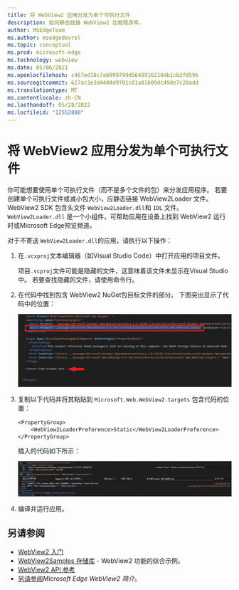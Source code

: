 ```yaml
---
title: 将 WebView2 应用分发为单个可执行文件
description: 如何静态链接 WebView2 加载程序库。
author: MSEdgeTeam
ms.author: msedgedevrel
ms.topic: conceptual
ms.prod: microsoft-edge
ms.technology: webview
ms.date: 05/06/2021
ms.openlocfilehash: c467ed18c7ab999799d5649916218db1cb2f059b
ms.sourcegitcommit: 627ac3e3d4404d9701c81a81609dc49de7c28add
ms.translationtype: MT
ms.contentlocale: zh-CN
ms.lasthandoff: 05/28/2022
ms.locfileid: "12552800"
---
```

# <a name="distribute-a-webview2-app-as-a-single-executable-file"></a>将 WebView2 应用分发为单个可执行文件
<!-- old title: Statically link the WebView2 loader library -->

你可能想要使用单个可执行文件（而不是多个文件的包）来分发应用程序。  若要创建单个可执行文件或减小包大小，应静态链接 WebView2Loader 文件。  WebView2 SDK 包含头文件 `WebView2Loader.dll`和 `IDL` 文件。 `WebView2Loader.dll` 是一个小组件，可帮助应用在设备上找到 WebView2 运行时或Microsoft Edge预览频道。

对于不寄送 `WebView2Loader.dll`的应用，请执行以下操作：

1. 在`.vcxproj`文本编辑器（如Visual Studio Code）中打开应用的项目文件。

   项目`.vcproj`文件可能是隐藏的文件，这意味着该文件未显示在Visual Studio中。  若要查找隐藏的文件，请使用命令行。

1. 在代码中找到包含 WebView2 NuGet包目标文件的部分。  下图突出显示了代码中的位置：

   ![Project文件代码。](./media/insert-here.png)

1. 复制以下代码并将其粘贴到 `Microsoft.Web.WebView2.targets` 包含代码的位置：

   ```xaml
   <PropertyGroup>
       <WebView2LoaderPreference>Static</WebView2LoaderPreference>
   </PropertyGroup>
   ```

   插入的代码如下所示：

   ![插入的代码。](./media/static-lib.png)

1. 编译并运行应用。


<!-- ====================================================================== -->
## <a name="see-also"></a>另请参阅

* [WebView2 入门](../get-started/get-started.md)
* [WebView2Samples 存储库](https://github.com/MicrosoftEdge/WebView2Samples) - WebView2 功能的综合示例。
* [WebView2 API 参考](../webview2-api-reference.md)
* [另请参阅](../index.md#see-also)_Microsoft Edge WebView2 简介_。
